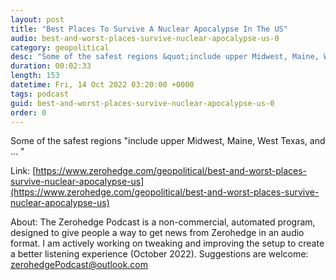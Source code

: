 ```yaml
---
layout: post
title: "Best Places To Survive A Nuclear Apocalypse In The US"
audio: best-and-worst-places-survive-nuclear-apocalypse-us-0
category: geopolitical
desc: "Some of the safest regions &quot;include upper Midwest, Maine, West Texas, and ... &quot; "
duration: 00:02:33
length: 153
datetime: Fri, 14 Oct 2022 03:20:00 +0000
tags: podcast
guid: best-and-worst-places-survive-nuclear-apocalypse-us-0
order: 0
---
```

Some of the safest regions &quot;include upper Midwest, Maine, West Texas, and ... &quot; 

Link: [https://www.zerohedge.com/geopolitical/best-and-worst-places-survive-nuclear-apocalypse-us](https://www.zerohedge.com/geopolitical/best-and-worst-places-survive-nuclear-apocalypse-us)

About: The Zerohedge Podcast is a non-commercial, automated program, designed to give people a way to get news from Zerohedge in an audio format.  I am actively working on tweaking and improving the setup to create a better listening experience (October 2022).  Suggestions are welcome: [zerohedgePodcast@outlook.com](mailto:zerohedgePodcast@outlook.com)